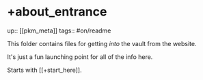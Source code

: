 # +about_entrance

up:: [[pkm_meta]]
tags:: #on/readme

This folder contains files for getting *into* the vault from the website.

It's just a fun launching point for all of the info here.

Starts with [[+start_here]].
